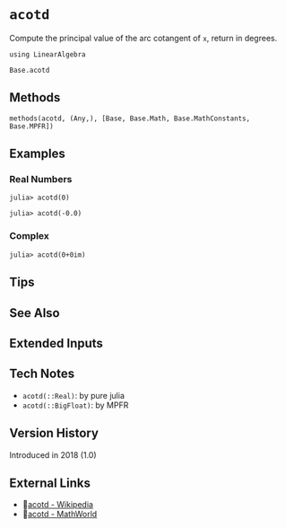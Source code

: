 # `acotd`

Compute the principal value of the arc cotangent of `x`,
return in degrees.

```@setup repl_only
using LinearAlgebra
```
```@docs
Base.acotd
```


## Methods

```@repl
methods(acotd, (Any,), [Base, Base.Math, Base.MathConstants, Base.MPFR])
```


## Examples

### Real Numbers
```jldoctest
julia> acotd(0)

julia> acotd(-0.0)
```

### Complex
```jldoctest
julia> acotd(0+0im)
```

## Tips


## See Also


## Extended Inputs


## Tech Notes

- `acotd(::Real)`: by pure julia
- `acotd(::BigFloat)`: by MPFR


## Version History

Introduced in 2018 (1.0)


## External Links
- 🔗[acotd - Wikipedia](https://en.wikipedia.org/wiki/ )
- 🔗[acotd - MathWorld](https://mathworld.wolfram.com/ )
